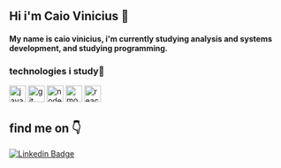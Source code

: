 ## Hi i'm Caio Vinicius 👋 

#### My name is caio vinicius, i'm currently studying analysis and systems development, and studying programming.

### technologies i study🚀
<div class="row">
 <img src="https://devicons.github.io/devicon/devicon.git/icons/javascript/javascript-original.svg" alt="javascript" width="30" height="30"/>
 <img src="https://devicons.github.io/devicon/devicon.git/icons/git/git-original.svg" alt="git" width="30" height="30"/>
 <img src="https://devicons.github.io/devicon/devicon.git/icons/nodejs/nodejs-original.svg" alt="nodejs" width="30" height="30"/>
 <img src="https://devicons.github.io/devicon/devicon.git/icons/mongodb/mongodb-original.svg" alt="mongodb" width="30" height="30"/>
 <img src="https://devicon.dev/devicon.git/icons/react/react-original.svg" alt="react" width="30" height="30"/> 
</div>

## find me on 👇
[![Linkedin Badge](https://img.shields.io/badge/-LinkedIn-blue?style=flat-square&logo=Linkedin&logoColor=white&link=https://www.linkedin.com/in/https://www.linkedin.com/in/caio-vinicius-275b6a199//)](https://www.linkedin.com/in/https://www.linkedin.com/in/caio-vinicius-275b6a199//)

<!--
**caiov13/caiov13** is a ✨ _special_ ✨ repository because its `README.md` (this file) appears on your GitHub profile.

Here are some ideas to get you started:

- 🔭 I’m currently working on ...
- 🌱 I’m currently learning ...
- 👯 I’m looking to collaborate on ...
- 🤔 I’m looking for help with ...
- 💬 Ask me about ...
- 📫 How to reach me: ...
- 😄 Pronouns: ...
- ⚡ Fun fact: ...
-->
